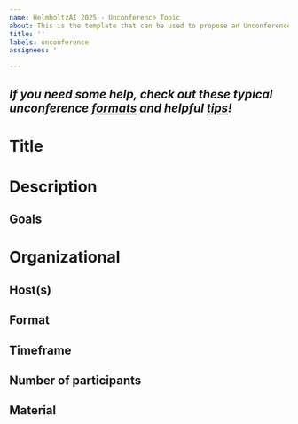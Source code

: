 ```yaml
---
name: HelmholtzAI 2025 - Unconference Topic
about: This is the template that can be used to propose an Unconference topic
title: ''
labels: unconference
assignees: ''

---
```

_If you need some help, check out these typical unconference [formats](http://unconference.net/methods-2/) and helpful [tips](https://unconference.net/unconferencing-how-to-prepare-to-attend-an-unconference-2/)!_
---

# Title
<!--Add informative title here! -->

# Description
<!--Provide a description of your Unconference topic -->

## Goals
<!--What objectives does the Unconference session serve? Why is it important to include it as a part of HAICON 2025? -->

# Organizational
<!--In the following, please provide organizational information about the session. -->

## Host(s)
<!--Names and e-mail addresses of all people involved in hosting this session.-->

## Format
<!--E.g., introduction talk followed by open discussion, brainstorming, hackathon like format, world café, etc. 
If applicable also include methods used to enhance interaction and collaboration. -->

## Timeframe
<!-- Unconference sessions can be flexible within the 90min provided, specify here the minimal time you foresee for this 
session, e.g., 30min, 1h, ..., up to 1.5h-->

## Number of participants
<!-- Define the minimal number of participants you need to work on the specified task. 
Is there a limit to the number of people who attend this session? -->

## Material
<!-- State here the material and devices you need: beamer/ projectors, flipchart, paper, markers, post-its, etc. 
We will then see what we can provide and let you know, if you should bring something yourself-->

